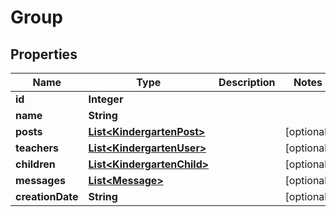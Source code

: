 
# Group

## Properties
Name | Type | Description | Notes
------------ | ------------- | ------------- | -------------
**id** | **Integer** |  | 
**name** | **String** |  | 
**posts** | [**List&lt;KindergartenPost&gt;**](KindergartenPost.md) |  |  [optional]
**teachers** | [**List&lt;KindergartenUser&gt;**](KindergartenUser.md) |  |  [optional]
**children** | [**List&lt;KindergartenChild&gt;**](KindergartenChild.md) |  |  [optional]
**messages** | [**List&lt;Message&gt;**](Message.md) |  |  [optional]
**creationDate** | **String** |  |  [optional]



